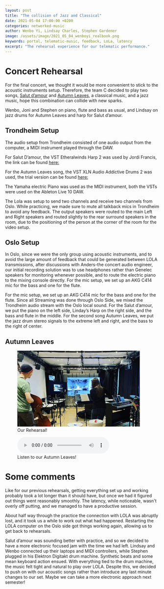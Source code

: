```yaml
---
layout: post
title: "The collision of Jazz and Classical"
date: 2021-05-04 17:00:00 +0200
categories: networked-music
author: Wenbo Yi, Lindsay Charles, Stephen Gardener
image: /assets/image/2021_05_04_wenboyi_realbook.png
keywords: portal, telematic-music, feedback, LoLa, latency
excerpt: "The rehearsal experience for our telematic performance."
---
```


# Concert Rehearsal

For the final concert, we thought it would be more convenient to stick to the acoustic instruments setup. Therefore, the team C decided to play two songs, [Salut d’amour](https://mct-master.github.io/portal/2021/02/28/joni-teamcjam.html) and [Autumn Leaves](https://www.youtube.com/watch?v=ZEMCeymW1Ow), a classical music, and a jazz music, hope this combination can collide with new sparks.

Wenbo, Joni and Stephen on piano, flute and bass as usual, and Lindsay on jazz drums for Autumn Leaves and harp for Salut d’amour.

## Trondheim Setup

The audio setup from Trondheim consisted of one audio output from the computer, a MIDI instrument played through the DAW.

For Salut D’amour, the VST Etheralwinds Harp 2 was used by Jordi Francis, the link can be found [here:](https://vis.versilstudios.com/etherealwinds-harp.html)

For the Autumn Leaves song, the VST XLN Audio Addictive Drums 2 was used, the trial version can be found [here:](https://www.xlnaudio.com/demos)

The Yamaha electric Piano was used as the MIDI instrument, both the VSTs were used on the Ableton Live 10 DAW.

The Lola was setup to send two channels and receive two channels from Oslo. While practicing, we made sure to mute all talkback mics in Trondheim to avoid any feedback. The output speakers were routed to the main Left and Right speakers and routed slightly to the rear surround speakers in the room, due to the positioning of the person at the corner of the room for the video setup.


## Oslo Setup

In Oslo, since we were the only group using acoustic instruments, and to avoid the large amount of feedback that could be generated between LOLA transmissions, after discussions with Anders-the concert audio engineer, our initial recording solution was to use headphones rather than Genelec speakers for monitoring whenever possible, and to route the electric piano to the mixing console directly. For the mic setup, we set up an AKG C414 mic for the bass and one for the flute.

For the mic setup, we set up an AKG C414 mic for the bass and one for the flute. Since all Streaming was done through Oslo Side, we mixed the Trondheim audio stream with the Oslo local sound. For the Salut d’amour, we put the piano on the left side, Linday’s Harp on the right side, and the bass and flute in the middle. For the second song Autumn Leaves, we put the jazz drum stereo signals to the extreme left and right, and the bass to the right of center.

## Autumn Leaves
<figure style="float: auto">
   <img src="/assets/image/2021_05_04_wenboyi_rehea.jpg" alt="" title="Our Rehearsal!" width="400"/> <figcaption>Our Rehearsal!</figcaption>
</figure>


<figure style="float: none">
  <audio controls>
    <source src="https://drive.google.com/uc?&id=1u_uC5TdZ5v2vBuo7SIh4CZ3x0nsv2bjN" type="audio/mpeg">
    Listen to our Autumn Leaves!
  </audio>
  <figcaption>Listen to our Autumn Leaves!</figcaption>
</figure>

# Some comments

Like for our previous rehearsals, getting everything set up and working probably took a lot longer than it should have, but once we had it figured out things went reasonably smoothly. The latency, while noticeable, wasn't overly off putting, and we managed to have a productive session.

About half way through the practice the connection with LOLA was abruptly lost, and it took us a while to work out what had happened. Restarting the LOLA computer on the Oslo side got things working again, allowing us to get back to rehearsals.

Salut d’amour was sounding better with practice, and so we decided to have a more electronic focused jam with the time we had left. Lindsay and Wenbo connected up their laptops and MIDI controllers, while Stephen plugged in his Elektron Digitakt drum machine. Synthetic beats and some mean keyboard action ensued. With everything tied to the drum machine, the music felt tight and natural to play over LOLA. Despite this, we decided to push on with our acoustic songs rather than introduce any last minute changes to our set. Maybe we can take a more electronic approach next semester!
